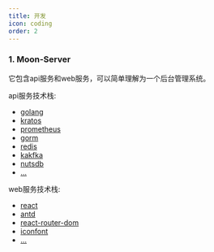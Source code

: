 ```yaml
---
title: 开发
icon: coding
order: 2
---
```


### 1. Moon-Server

它包含api服务和web服务，可以简单理解为一个后台管理系统。

api服务技术栈:
  - [golang](https://golang.org/)
  - [kratos](https://go-kratos.dev/docs/)
  - [prometheus](https://github.com/prometheus/client_golang)
  - [gorm](https://gorm.io/)
  - [redis](https://github.com/redis/go-redis)
  - [kakfka](https://github.com/confluentinc/confluent-kafka-go)
  - [nutsdb](https://github.com/nutsdb/nutsdb)
  - [...]()

web服务技术栈:
  - [react](https://react.docschina.org/)
  - [antd](https://ant.design/)
  - [react-router-dom](https://reactrouter.com/en/6.22.3/docs/en/v6)
  - [iconfont](https://www.iconfont.cn/)
  - [...]()